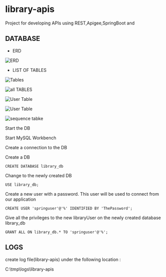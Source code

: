 # library-apis
Project for developing APIs using REST,Apigee,SpringBoot and 

## DATABASE

- ERD

![ERD](https://user-images.githubusercontent.com/9671419/82833367-68b5e900-9edb-11ea-8c58-031605ae9c1f.PNG)

- LIST OF TABLES


![Tables](https://user-images.githubusercontent.com/9671419/82833507-c77b6280-9edb-11ea-9aae-386d77977b9a.PNG)

![all TABLES](https://user-images.githubusercontent.com/9671419/82833511-cba78000-9edb-11ea-926e-aeec600c0dcd.PNG)

![User Table](https://user-images.githubusercontent.com/9671419/82833535-da8e3280-9edb-11ea-973c-546d4dacd20d.PNG)

![User Table](https://user-images.githubusercontent.com/9671419/82833555-ebd73f00-9edb-11ea-96b7-ae4c3b0b5caf.PNG)

![sequence tabke](https://user-images.githubusercontent.com/9671419/82833516-cf3b0700-9edb-11ea-8474-e3bbbc944990.PNG)





Start the DB

Start MySQL Workbench

Create a connection to the DB

Create a DB

	CREATE DATABASE library_db
  
Change to the newly created DB

	USE library_db;
  
Create a new user with a password. This user will be used to connect from our application

	CREATE USER 'springuser'@'%' IDENTIFIED BY 'ThePassword'; 
  
Give all the privileges to the new libraryUser on the newly created database library_db

	GRANT ALL ON library_db.* TO 'springuser'@'%'; 	

## LOGS

create log file(library-apis) under the following location :

C:\tmp\logs\library-apis
